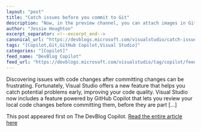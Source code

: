 ```yaml
---
layout: "post"
title: "Catch issues before you commit to Git"
description: "Now, in the preview channel, you can attach images in GitHub Copilot chat to help you illustrate you..."
author: "Jessie Houghton"
excerpt_separator: <!--excerpt_end-->
canonical_url: "https://devblogs.microsoft.com/visualstudio/catch-issues-before-you-commit-to-git/"
tags: "[Copilot,Git,GitHub Copilot,Visual Studio]"
categories: "[Copilot]"
feed_name: "DevBlog Copilot"
feed_url: "https://devblogs.microsoft.com/visualstudio/tag/copilot/feed/"
---
```


Discovering issues with code changes after committing changes can be frustrating. Fortunately, Visual Studio offers a new feature that helps you catch potential problems early, improving your code quality. Visual Studio now includes a feature powered by GitHub Copilot that lets you review your local code changes before committing them, before they are part [...]<!--excerpt_end-->

This post appeared first on The DevBlog Copilot. [Read the entire article here](https://devblogs.microsoft.com/visualstudio/catch-issues-before-you-commit-to-git/)
